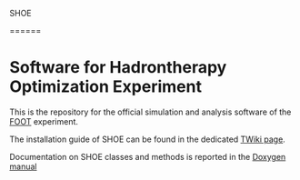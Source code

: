 SHOE 

======

# Software for Hadrontherapy Optimization Experiment

This is the repository for the official simulation and analysis software of the [FOOT](https://web.infn.it/foot/en/home/) experiment.

The installation guide of SHOE can be found in the dedicated [TWiki page](http://arpg-serv.ing2.uniroma1.it/twiki/bin/view/Main/FOOTSoftware).

Documentation on SHOE classes and methods is reported in the [Doxygen manual](http://arpg-serv.ing2.uniroma1.it/FOOTshoe/shoe/html/index.html)